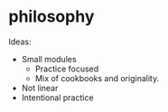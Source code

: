 # philosophy

Ideas:
- Small modules
  - Practice focused
  - Mix of cookbooks and originality. 
- Not linear
- Intentional practice